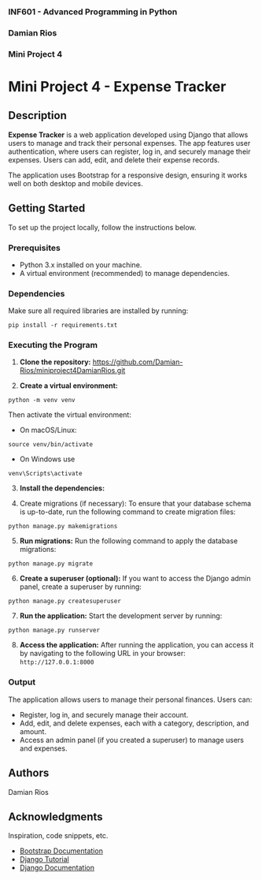 ### INF601 - Advanced Programming in Python
### Damian Rios
### Mini Project 4


# Mini Project 4 - Expense Tracker


## Description
**Expense Tracker** is a web application developed using Django that allows users to manage and track their personal expenses. The app features user authentication, where users can register, log in, and securely manage their expenses. Users can add, edit, and delete their expense records.

The application uses Bootstrap for a responsive design, ensuring it works well on both desktop and mobile devices.

## Getting Started
To set up the project locally, follow the instructions below.

### Prerequisites
- Python 3.x installed on your machine.
- A virtual environment (recommended) to manage dependencies.

### Dependencies
Make sure all required libraries are installed by running:
```
pip install -r requirements.txt
```

### Executing the Program
1. **Clone the repository:**
https://github.com/Damian-Rios/miniproject4DamianRios.git

2. **Create a virtual environment:**
```
python -m venv venv
```
Then activate the virtual environment:
- On macOS/Linux:
```
source venv/bin/activate
```
- On Windows use 
```
venv\Scripts\activate
```

3. **Install the dependencies:**

4. Create migrations (if necessary):
To ensure that your database schema is up-to-date, run the following command to create migration files:
```
python manage.py makemigrations
```

5. **Run migrations:**
Run the following command to apply the database migrations:
```
python manage.py migrate
```

6. **Create a superuser (optional):**
If you want to access the Django admin panel, create a superuser by running:
```
python manage.py createsuperuser
```

7. **Run the application:**
Start the development server by running:
```
python manage.py runserver
```

8. **Access the application:**
After running the application, you can access it by navigating to the following URL in your browser:
`http://127.0.0.1:8000`

   
### Output
The application allows users to manage their personal finances. Users can:
- Register, log in, and securely manage their account.
- Add, edit, and delete expenses, each with a category, description, and amount.
- Access an admin panel (if you created a superuser) to manage users and expenses.


## Authors
Damian Rios


## Acknowledgments
Inspiration, code snippets, etc.
* [Bootstrap Documentation](https://getbootstrap.com/docs/5.3/getting-started/introduction/)
* [Django Tutorial](https://docs.djangoproject.com/en/4.2/intro/)
* [Django Documentation](https://docs.djangoproject.com/en/4.2/)